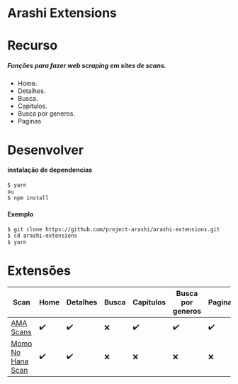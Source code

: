 # Arashi Extensions

# Recurso
##### Funções para fazer web scraping em sites de scans.
- Home.
- Detalhes.
- Busca.
- Capitulos.
- Busca por generos.
- Paginas
# Desenvolver
#### instalação de dependencias
```bash
$ yarn
ou
$ npm install
```

#### Exemplo

```bash
$ git clone https://github.com/project-arashi/arashi-extensions.git
$ cd arashi-extensions
$ yarn 
```

# Extensões
| Scan | Home | Detalhes | Busca | Capitulos | Busca por generos | Paginas | 
| ---- | ---- | -------- | ----- | --------- | ----------------- | ------- |
| [AMA Scans](https://amascan.com/) | ✔️ | ✔️ ️| ❌ | ✔️ | ✔️ |  ✔️
| [Momo No Hana Scan](https://www.momonohanascan.com/) | ✔️ | ✔️ ️| ❌ | ❌ | ❌ |  ❌